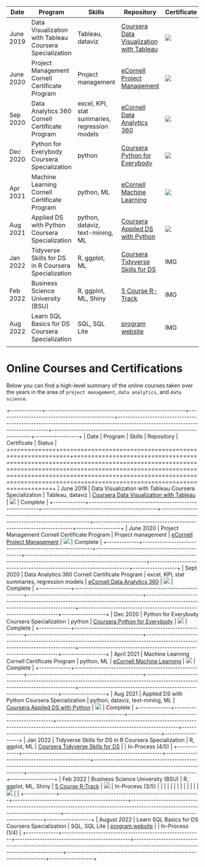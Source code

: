 
| Date | Program| Skills | Repository | Certificate | Status |
|------|------|------|------|------|------|
|June 2019      |Data Visualization with Tableau Coursera Specialization      |Tableau, dataviz      |[Coursera Data Visualization with Tableau](https://github.com/poncest/Data-Visualization-with-Tableau-Specialization)       |![](images/Data%20Visualization%20with%20Tableau%20certificate.png)      |Complete      |
|June 2020     |Project Management Cornell Certificate Program      |Project management      |[eCornell Project Management](https://github.com/poncest/eCornell-Project-Management)      |![](images/PM%20certificate.png)       |Complete      |
|Sep 2020      |Data Analytics 360 Cornell Certificate Program      |excel, KPI, stat summaries, regression models      |[eCornell Data Analytics 360](https://github.com/poncest/eCornell-Data-Analytics-360)      |![](images/DA360%20certificate.png)      |Complete     |
|Dec 2020      |Python for Everybody Coursera Specialization      |python      |[Coursera Python for Everybody](https://github.com/poncest/Coursera-Python-for-Everybody)      |![](images/P4E%20certificate.png)      |Complete      |
|Apr 2021      |Machine Learning Cornell Certificate Program      |python, ML      |[eCornell Machine Learning](https://github.com/poncest/eCornell-Machine-Learning)      |![](images/ML%20Certificate.png)       |Complete      |
|Aug 2021      |Applied DS with Python Coursera Specialization      |python, dataviz, text-mining, ML      |[Coursera Appiled DS with Python](https://github.com/poncest/Coursera-Applied-Data-Science-With-Python)      |![](images/Appiled%20DS%20certificate.png)      |Complete      |
|Jan 2022     |Tidyverse Skills for DS in R Coursera Specialization      |R, ggplot, ML      |[Coursera Tidyverse Skills for DS](https://github.com/poncest/coursera-tidyverse-skills-for-data-science-in-R-specialization)      | IMG      |In-Process (4/5)      |
|Feb 2022      |Business Science University (BSU)      |R, ggplot, ML, Shiny      |[5 Course R-Track](https://github.com/poncest/bsu)      | IMG     |In-Process (3/5)      |
|Aug 2022      |Learn SQL Basics for DS Coursera Specialization      |SQL, SQL Lite      |[program website](https://www.coursera.org/specializations/learn-sql-basics-data-science)      |   IMG   |In-Process (1/4)      |
|      |      |      |      |      |      |





# Online Courses and Certifications

Below you can find a high-level summary of the online courses taken over the years in the area of `project management`, `data analytics`, and `data science`.

+-------------+---------------------------------------------------------+-----------------------------------------------+-------------------------------------------------------------------------------------------------------------------------------+---------------------------------------------------------------------+------------------+
| Date        | Program                                                 | Skills                                        | Repository                                                                                                                    | Certificate                                                         | Status           |
+=============+=========================================================+===============================================+===============================================================================================================================+=====================================================================+==================+
| June 2019   | Data Visualization with Tableau Coursera Specialization | Tableau, dataviz                              | [Coursera Data Visualization with Tableau](https://github.com/poncest/Data-Visualization-with-Tableau-Specialization)         | ![](images/Data%20Visualization%20with%20Tableau%20certificate.png) | Complete         |
+-------------+---------------------------------------------------------+-----------------------------------------------+-------------------------------------------------------------------------------------------------------------------------------+---------------------------------------------------------------------+------------------+
| June 2020   | Project Management Cornell Certificate Program          | Project management                            | [eCornell Project Management](https://github.com/poncest/eCornell-Project-Management)                                         | ![](images/PM%20certificate.png)                                    | Complete         |
+-------------+---------------------------------------------------------+-----------------------------------------------+-------------------------------------------------------------------------------------------------------------------------------+---------------------------------------------------------------------+------------------+
| Sept 2020   | Data Analytics 360 Cornell Certificate Program          | excel, KPI, stat summaries, regression models | [eCornell Data Analytics 360](https://github.com/poncest/eCornell-Data-Analytics-360)                                         | ![](images/DA360%20certificate.png)                                 | Complete         |
+-------------+---------------------------------------------------------+-----------------------------------------------+-------------------------------------------------------------------------------------------------------------------------------+---------------------------------------------------------------------+------------------+
| Dec 2020    | Python for Everybody Coursera Specialization            | python                                        | [Coursera Python for Everybody](https://github.com/poncest/Coursera-Python-for-Everybody)                                     | ![](images/P4E%20certificate.png)                                   | Complete         |
+-------------+---------------------------------------------------------+-----------------------------------------------+-------------------------------------------------------------------------------------------------------------------------------+---------------------------------------------------------------------+------------------+
| April 2021  | Machine Learning Cornell Certificate Program            | python, ML                                    | [eCornell Machine Learning](https://github.com/poncest/eCornell-Machine-Learning)                                             | ![](images/ML%20Certificate.png)                                    | Complete         |
+-------------+---------------------------------------------------------+-----------------------------------------------+-------------------------------------------------------------------------------------------------------------------------------+---------------------------------------------------------------------+------------------+
| Aug 2021    | Applied DS with Python Coursera Specialization          | python, dataviz, text-mining, ML              | [Coursera Appiled DS with Python](https://github.com/poncest/Coursera-Applied-Data-Science-With-Python)                       | ![](images/Appiled%20DS%20certificate.png)                          | Complete         |
+-------------+---------------------------------------------------------+-----------------------------------------------+-------------------------------------------------------------------------------------------------------------------------------+---------------------------------------------------------------------+------------------+
| Jan 2022    | Tidyverse Skills for DS in R Coursera Specialization    | R, ggplot, ML                                 | [Coursera Tidyverse Skills for DS](https://github.com/poncest/coursera-tidyverse-skills-for-data-science-in-R-specialization) |                                                                     | In-Process (4/5) |
+-------------+---------------------------------------------------------+-----------------------------------------------+-------------------------------------------------------------------------------------------------------------------------------+---------------------------------------------------------------------+------------------+
| Feb 2022    | Business Science University (BSU)                       | R, ggplot, ML, Shiny                          | [5 Course R-Track](https://github.com/poncest/bsu)                                                                            | ![](images/BSU%20course%201.png)                                    | In-Process (3/5) |
|             |                                                         |                                               |                                                                                                                               |                                                                     |                  |
|             |                                                         |                                               |                                                                                                                               | ![](images/BSU%20course%202.png)                                    |                  |
+-------------+---------------------------------------------------------+-----------------------------------------------+-------------------------------------------------------------------------------------------------------------------------------+---------------------------------------------------------------------+------------------+
| August 2022 | Learn SQL Basics for DS Coursera Specialization         | SQL, SQL Lite                                 | [program website](https://www.coursera.org/specializations/learn-sql-basics-data-science)                                     |                                                                     | In-Process (1/4) |
+-------------+---------------------------------------------------------+-----------------------------------------------+-------------------------------------------------------------------------------------------------------------------------------+---------------------------------------------------------------------+------------------+
